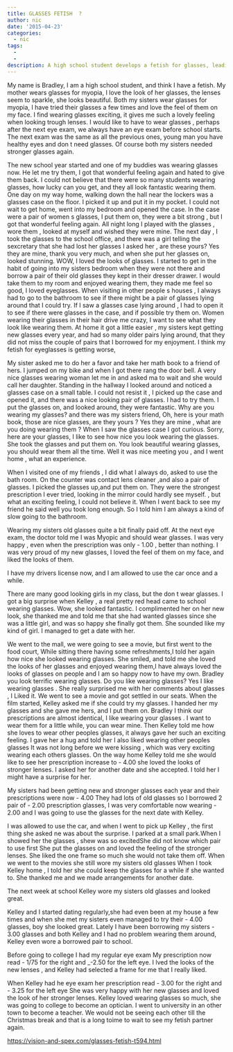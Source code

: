 ```yaml
---
title: GLASSES FETISH  ?
author: nic
date: '2015-04-23'
categories:
  - nic
tags:
  - 
  - 
description: A high school student develops a fetish for glasses, leading him down a dangerous path of obsession.
---
```

My name is Bradley, I am a high school student, and think I have a fetish.
My mother wears glasses for myopia, I love the look of her glasses, the lenses seem to sparkle, she looks beautiful.
Both my sisters wear glasses for myopia, I have tried their glasses a few times and love the feel of them on my face.
I find wearing glasses exciting, it gives me such a lovely feeling when looking trough lenses.
I would like to have to wear glasses , perhaps after the next eye exam, we always have an eye exam before school starts.
The next exam was the same as all the previous ones, young man you have healthy eyes and don t need glasses.
Of course both my sisters needed stronger glasses again.

The new school year started and one of my buddies was wearing glasses now.
He let me try them, I got that wonderful feeling again and hated to give them back.
I could not believe that there were so many students wearing glasses, how lucky can you get, and they all look fantastic wearing them.
One day on my way home, walking down the hall near the lockers  was a glasses case on the floor.
I picked it up and put it in my pocket.
I could not wait to get home, went into my bedroom and opened the case.
In the case were a pair of women s glasses, I put them on, they were a bit strong , but I got that wonderful feeling again.
All night long I played with the glasses , wore them , looked at myself and wished they were mine.
The next day , I took the glasses to the school office, and there was a girl telling the sexcretary that she had lost her glasses
I asked her , are these yours?
Yes they are mine, thank you very much, and when she put her glasses on, looked stunning.
WOW, I loved the looks of glasses.
I started to get in the habit of going into my sisters bedroom when they were not there and borrow a pair of their old glasses they kept in their dresser drawer.
I would take them to my room and enjoyed wearing them, they made me feel so good, I loved eyeglasses.
When visiting in other  people s houses , I always had to go to the bathroom to see if there might be a pair of glasses lying around that I could try. 
If I saw a glasses case lying around , I had to open it to see if there were glasses in the case, and if possible try them on.
Women wearing their glasses in their hair drive me crazy, I want to see what they look like wearing them.
At home it got a little easier , my sisters kept getting new glasses every year, and had so many older pairs lying around, that they did not miss the couple of pairs that I borrowed for my enjoyment.
I think my fetish for eyeglasses is getting worse,

My sister asked me to do her a favor and take her math book to a friend of hers.
I jumped on my bike and when I got there rang the door bell.
A very nice glasses wearing woman let me in and asked ma to wait and she would call her daughter.
Standing in the hallway  I looked around and noticed a glasses case on a small table.
I could not resist it , I picked up the case and opened it, and there was a nice looking pair of glasses.
I had to try them.
I put the glasses on, and looked around, they were fantastic.
Why are you wearing my glasses?
and there was my sisters friend,
Oh, here is your math book, those are nice glasses, are they yours ?
Yes they are mine , what are you doing wearing them ?
When I saw the glasses case I got curious.
Sorry, here are your glasses, I like to see how nice you look wearing the glasses.
She took the glasses and put them on.
You look beautiful wearing glasses, you should wear them all the time.
Well it was nice meeting you , and I went home , what an experience.

When I visited one of my friends , I did what I always do, asked to use the bath room.
On the counter was  contact lens cleaner ,and also a pair of glasses.
I picked the glasses up,and put them on.
They were the strongest prescription  I ever tried, looking in the mirror could hardly see myself.
,  but what an exciting feeling, I could not believe it.
When I went back to see my friend he said well you took long enough.
So I told him I am always a kind of slow going to the bathroom.

Wearing my sisters old glasses quite a bit finally paid off.
At the next eye exam, the doctor told me I was Myopic and should wear glasses.
I was very happy , even when the prescription was only - 1.00 , better than nothing.
I was very proud of my new glasses, I loved the feel of them on my face, and liked the looks of them.

I have my drivers license now, and I am allowed to use the car once and a while.

There are many good looking girls in my class, but the don t wear glasses.
I got a big surprise when Kelley , a real pretty red head came to school wearing glasses.
Wow, she looked fantastic.
I complimented her on her new look, she thanked me and told me that she had wanted glasses 
since she was a little girl, and was so happy she finally got them.
She sounded like my kind of girl.
I managed to get a date with her.

We went to the mall, we were going to see a movie, but first went to the food court,
While sitting there having some refreshments,I told her again how nice she looked wearing glasses.
She smiled, and told me she loved the looks of her glasses and enjoyed wearing them,I have always loved the looks of glasses on people and I am so happy now to have my own.
Bradley you look terrific wearing glasses.
Do you like wearing glasses?
Yes I like wearing glasses .
She really surprised me with her comments about glasses , I Liked  it.
We went to see a movie and got settled in our seats.
When the film started, Kelley asked me if she could try my glasses.
I handed her my glasses and she gave me hers, and I put them on.
Bradley I think our prescriptions are almost identical, I like wearing your glasses . I want to wear them for a little while, you can wear mine.
Then Kelley told me how she loves to wear other peoples glasses, it always gave her such an exciting feeling.
I gave her a hug and told her I also liked wearing other peoples glasses 
It was not long before we were kissing , which was very exciting wearing each others glasses.
On the way home Kelley told me she would like to see her prescription increase to - 4.00
she loved the looks of stronger lenses.
I asked her for another date and she accepted. I told her I might have a surprise for her.

My sisters had been getting new and stronger glasses each year and their prescriptions were now - 4.00
They had lots of old glasses so I borrowed  2 pair of - 2.00 prescription glasses, I was very comfortable now wearing - 2.00  and I was going to use the glasses for the next date with Kelley.

I was allowed to use the car, and when I went to pick up Kelley , the first thing she asked ne was about the surprise.
I parked at a small park.When I showed her the glasses , shew was so excitedShe did not know which pair to use first
She put the glasses on and loved the feeling of the stronger lenses.
She liked the one frame so much she would not take them off.
When we went to the movies she still wore my sisters old glasses
When I took Kelley home , I told her she could keep the glasses for a while if she wanted to.
She thanked me and we made arrangements for another date.

The next week at school  Kelley wore my sisters old glasses and looked great.

Kelley and I started dating regularly,she had even been at my house a few times and when she met my sisters even managed to try their - 4.00 glasses, boy she looked great.
Lately I have been borrowing my sisters - 3.00 glasses and both Kelley and I had no problem wearing them around, 
Kelley even wore a borrowed pair to school.

Before going to college I had my regular eye exam
My prescription now read - 1/75 for the right and _-2.50 for the left eye.
I lved the looks of the new lenses , and Kelley had selected a frame for me that I really liked.

When Kelley had he eye exam her prescription read - 3.00 for the right and - 3.25 for the left eye
She was very happy with her new glasses  and loved the look of her stronger lenses.
Kelley loved wearing glasses so much, she was going to college to become an optician.
I  went to  university in an other town to become a teacher.
We would not be seeing each other till the Christmas break and that is a long toime to wait to see my fetish partner again.

https://vision-and-spex.com/glasses-fetish-t594.html